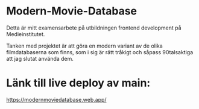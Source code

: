 # Modern-Movie-Database

Detta är mitt examensarbete på utbildningen frontend development på Medieinstitutet.

Tanken med projektet är att göra en modern variant av de olika filmdatabaserna som finns, som i sig är rätt tråkigt och såpass 90talsaktiga att jag slutat använda dem.

# Länk till live deploy av main:
https://modernmoviedatabase.web.app/

